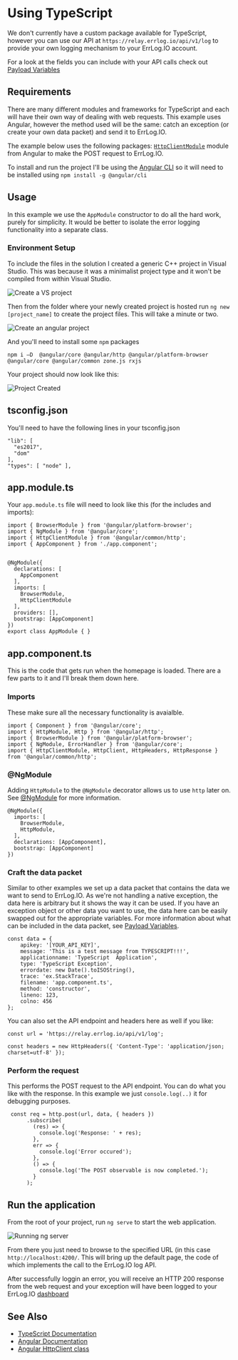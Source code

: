 # Using TypeScript

We don't currently have a custom package available for TypeScript, however you can use our API at `https://relay.errlog.io/api/v1/log` to provide your own logging mechanism to your ErrLog.IO account.

For a look at the fields you can include with your API calls check out [Payload Variables](/docs/payload-variables.aspx)

## Requirements

There are many different modules and frameworks for TypeScript and each will have their own way of dealing with web requests. This example uses Angular, however the method used will be the same: catch an exception (or create your own data packet) and send it to ErrLog.IO.

The example below uses the following packages: [`HttpClientModule`](https://angular.io/api/common/http/HttpClientModule) module from Angular to make the POST request to ErrLog.IO.

To install and run the project I'll be using the [Angular CLI](https://cli.angular.io/) so it will need to be installed using `npm install -g @angular/cli`

## Usage

In this example we use the `AppModule` constructor to do all the hard work, purely for simplicity. It would be better to isolate the error logging functionality into a separate class.

### Environment Setup

To include the files in the solution I created a generic C++ project in Visual Studio. This was because it was a minimalist project type and it won't be compiled from within Visual Studio.

![Create a VS project](https://errlog.io/images/docs/typescript-create-vs-project.png)

Then from the folder where your newly created project is hosted run `ng new [project_name]` to create the project files. This will take a minute or two.

![Create an angular project](https://errlog.io/images/docs/typescript-create-ng-project.png)

And you'll need to install some `npm` packages

    npm i –D  @angular/core @angular/http @angular/platform-browser @angular/core @angular/common zone.js rxjs

Your project should now look like this:

![Project Created](https://errlog.io/images/docs/typescript-project-created.png)


## tsconfig.json

You'll need to have the following lines in your tsconfig.json

    "lib": [
      "es2017",
      "dom"
    ],
    "types": [ "node" ],

## app.module.ts

Your `app.module.ts` file will need to look like this (for the includes and imports):

    import { BrowserModule } from '@angular/platform-browser';
    import { NgModule } from '@angular/core';
    import { HttpClientModule } from '@angular/common/http';
    import { AppComponent } from './app.component';
    
    
    @NgModule({
      declarations: [
        AppComponent
      ],
      imports: [
        BrowserModule,
        HttpClientModule
      ],
      providers: [],
      bootstrap: [AppComponent]
    })
    export class AppModule { }

## app.component.ts

This is the code that gets run when the homepage is loaded. There are a few parts to it and I'll break them down here.

### Imports

These make sure all the necessary functionality is avaialble.

    import { Component } from '@angular/core';
    import { HttpModule, Http } from '@angular/http';
    import { BrowserModule } from '@angular/platform-browser';
    import { NgModule, ErrorHandler } from '@angular/core';
    import { HttpClientModule, HttpClient, HttpHeaders, HttpResponse } from '@angular/common/http';
    

### @NgModule

Adding `HttpModule` to the `@NgModule` decorator allows us to use `http` later on. See [@NgModule](https://angular.io/api/core/NgModule) for more information.

    @NgModule({
      imports: [
        BrowserModule,
        HttpModule,
      ],
      declarations: [AppComponent],
      bootstrap: [AppComponent]
    })

### Craft the data packet

Similar to other examples we set up a data packet that contains the data we want to send to ErrLog.IO. As we're not handling a native exception, the data here is arbitrary but it shows the way it can be used. If you have an exception object or other data you want to use, the data here can be easily swapped out for the appropriate variables. For more information about what can be included in the data packet, see [Payload Variables](/docs/payload-variables.aspx).

    const data = {
        apikey: '[YOUR_API_KEY]',
        message: 'This is a test message from TYPESCRIPT!!!',
        applicationname: 'TypeScript  Application',
        type: 'TypeScript Exception',
        errordate: new Date().toISOString(),
        trace: 'ex.StackTrace',
        filename: 'app.component.ts',
        method: 'constructor',
        lineno: 123,
        colno: 456
    };

You can also set the API endpoint and headers here as well if you like:

    const url = 'https://relay.errlog.io/api/v1/log';
    
    const headers = new HttpHeaders({ 'Content-Type': 'application/json; charset=utf-8' });

### Perform the request

This performs the POST request to the API endpoint. You can do what you like with the response. In this example we just `console.log(..)` it for debugging purposes.

     const req = http.post(url, data, { headers })
          .subscribe(
            (res) => {
              console.log('Response: ' + res);
            },
            err => {
              console.log('Error occured');
            },
            () => {
              console.log('The POST observable is now completed.');
            }
          );

## Run the application

From the root of your project, run `ng serve` to start the web application.

![Running ng server](https://errlog.io/images/docs/typescript-ng-serve.png)

From there you just need to browse to the specified URL (in this case `http://localhost:4200/`. This will bring up the default page, the code of which implements the call to the ErrLog.IO log API.

After successfully loggin an error, you will receive an HTTP 200 response from the web request and your exception will have been logged to your ErrLog.IO [dashboard](/dashboard)

## See Also
*   [TypeScript Documentation](https://www.typescriptlang.org/docs/home.html)
*   [Angular Documentation](https://angular.io/docs)
*   [Angular HttpClient class](https://angular.io/api/common/http/HttpClient)
